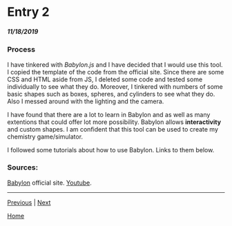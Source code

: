 # Entry 2
##### 11/18/2019

### Process
I have tinkered with *Babylon.js* and I have decided that I would use this tool.
I copied the template of the code from the official site. Since there are some CSS and HTML aside from JS, I deleted some code and tested some individually to see what they do.
Moreover, I tinkered with numbers of some basic shapes such as boxes, spheres, and cylinders to see what they do. Also I messed around with the lighting and the camera.

I have found that there are a lot to learn in Babylon and as well as many extentions that could offer lot more possibility.
Babylon allows **interactivity** and custom shapes. I am confident that this tool can be used to create my chemistry game/simulator.

I followed some tutorials about how to use Babylon. Links to them below.

### Sources:
[Babylon](https://doc.babylonjs.com/babylon101/) official site.
[Youtube](https://www.youtube.com/watch?v=X_a_PyV_wt4).

----------------

[Previous](entry01.md) | [Next](entry03.md)

[Home](../README.md)